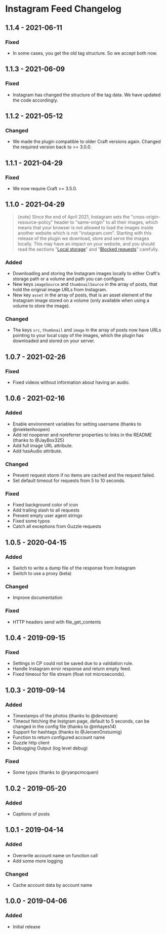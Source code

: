 # Instagram Feed Changelog

## 1.1.4 - 2021-06-11

### Fixed
- In some cases, you get the old tag structure. So we accept both now.

## 1.1.3 - 2021-06-09

### Fixed
- Instagram has changed the structure of the tag data. We have updated the code accordingly.

## 1.1.2 - 2021-05-12

### Changed
- We made the plugin compatible to older Craft versions again. Changed the required version back to >= 3.0.0.

## 1.1.1 - 2021-04-29

### Fixed
- We now require Craft >= 3.5.0.

## 1.1.0 - 2021-04-29

> {note} Since the end of April 2021, Instagram sets the "cross-origin-resource-policy" header to "same-origin" to all their images, which means that your browser is not allowed to load the images inside another website which is not "instagram.com". Starting with this release of the plugin we download, store and serve the images locally. This may have an impact on your website, and you should read the sections "[Local storage](https://github.com/codemonauts/craft-instagram-feed#local-storage)" and "[Blocked requests](https://github.com/codemonauts/craft-instagram-feed#blocked-requests)" carefully.

### Added
- Downloading and storing the Instagram images locally to either Craft's storage path or a volume and path you can configure.
- New keys `imageSource` and `thumbnailSource` in the array of posts, that hold the original image URLs from Instagram. 
- New key `asset` in the array of posts, that is an asset element of the Instagram image stored on a volume (only available when using a volume to store the image).

### Changed
- The keys `src`, `thumbnail` and `image` in the array of posts now have URLs pointing to your local copy of the images, which the plugin has downloaded and stored on your server.

## 1.0.7 - 2021-02-26
### Fixed
- Fixed videos without information about having an audio. 

## 1.0.6 - 2021-02-16
### Added
- Enable environment variables for setting username (thanks to @niektenhoopen)
- Add rel noopener and noreferrer properties to links in the README (thanks to @JayBox325)
- Add full image URL attribute.
- Add hasAudio attribute.

### Changed
- Prevent request storm if no items are cached and the request failed.
- Set default timeout for requests from 5 to 10 seconds.

### Fixed
- Fixed background color of icon
- Add trailing slash to all requests
- Prevent empty user agent strings
- Fixed some typos
- Catch all exceptions from Guzzle requests

## 1.0.5 - 2020-04-15
### Added
- Switch to write a dump file of the response from Instagram
- Switch to use a proxy (beta) 

### Changed
- Improve documentation

### Fixed
- HTTP headers send with file_get_contents

## 1.0.4 - 2019-09-15
### Fixed
- Settings in CP could not be saved due to a validation rule.
- Handle Instagram error response and return empty feed.
- Fixed timeout for file stream (float not microseconds).

## 1.0.3 - 2019-09-14
### Added
- Timestamps of the photos (thanks to @devotoare)
- Timeout fetching the Instgram page, default to 5 seconds, can be changed in the config file (thanks to @mhayes14)
- Support for hashtags (thanks to @JeroenOnstuimig)
- Function to return configured account name
- Guzzle http client
- Debugging Output (log level debug)

### Fixed
- Some typos (thanks to @ryanpcmcquen)

## 1.0.2 - 2019-05-20
### Added
- Captions of posts

## 1.0.1 - 2019-04-14
### Added
- Overwrite account name on function call
- Add some more logging

### Changed
- Cache account data by account name

## 1.0.0 - 2019-04-06
### Added
- Initial release
